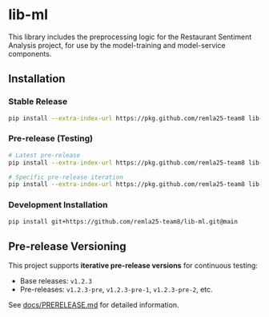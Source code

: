 # lib-ml
This library includes the preprocessing logic for the Restaurant Sentiment Analysis project, for use by the model-training and model-service components.

## Installation

### Stable Release
```bash
pip install --extra-index-url https://pkg.github.com/remla25-team8 lib-ml
```

### Pre-release (Testing)
```bash
# Latest pre-release
pip install --extra-index-url https://pkg.github.com/remla25-team8 lib-ml --pre

# Specific pre-release iteration
pip install --extra-index-url https://pkg.github.com/remla25-team8 lib-ml==1.2.3-pre-2
```

### Development Installation
```bash
pip install git+https://github.com/remla25-team8/lib-ml.git@main
```

## Pre-release Versioning

This project supports **iterative pre-release versions** for continuous testing:
- Base releases: `v1.2.3`
- Pre-releases: `v1.2.3-pre`, `v1.2.3-pre-1`, `v1.2.3-pre-2`, etc.

See [docs/PRERELEASE.md](docs/PRERELEASE.md) for detailed information.